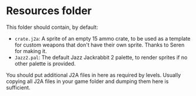 # Resources folder

This folder should contain, by default:

* `crate.j2a`: A sprite of an empty 15 ammo crate, to be used as a template for
  custom weapons that don't have their own sprite. Thanks to Seren for making 
  it.
* `Jazz2.pal`: The default Jazz Jackrabbit 2 palette, to render sprites if no
  other palette is provided.
  
You should put additional J2A files in here as required by levels. Usually
copying all J2A files in your game folder and dumping them here is sufficient.